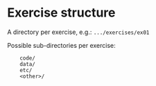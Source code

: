 # Exercise structure

A directory per exercise, e.g.:
 `.../exercises/ex01`
 
Possible sub-directories per exercise:

```
    code/
    data/
    etc/
    <other>/
```
